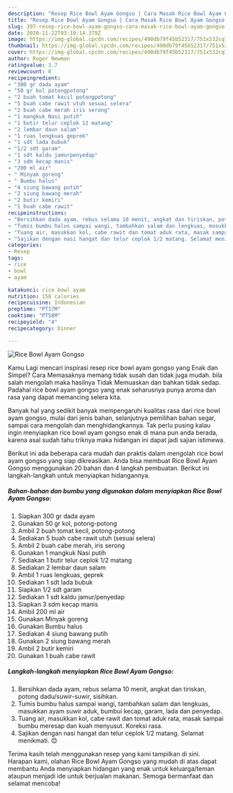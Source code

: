 ```yaml
---
description: "Resep Rice Bowl Ayam Gongso | Cara Masak Rice Bowl Ayam Gongso Yang Menggugah Selera"
title: "Resep Rice Bowl Ayam Gongso | Cara Masak Rice Bowl Ayam Gongso Yang Menggugah Selera"
slug: 397-resep-rice-bowl-ayam-gongso-cara-masak-rice-bowl-ayam-gongso-yang-menggugah-selera
date: 2020-11-22T03:10:14.379Z
image: https://img-global.cpcdn.com/recipes/490db79f45b52317/751x532cq70/rice-bowl-ayam-gongso-foto-resep-utama.jpg
thumbnail: https://img-global.cpcdn.com/recipes/490db79f45b52317/751x532cq70/rice-bowl-ayam-gongso-foto-resep-utama.jpg
cover: https://img-global.cpcdn.com/recipes/490db79f45b52317/751x532cq70/rice-bowl-ayam-gongso-foto-resep-utama.jpg
author: Roger Newman
ratingvalue: 3.7
reviewcount: 8
recipeingredient:
- "300 gr dada ayam"
- "50 gr kol potongpotong"
- "2 buah tomat kecil potongpotong"
- "5 buah cabe rawit utuh sesuai selera"
- "2 buah cabe merah iris serong"
- "1 mangkuk Nasi putih"
- "1 butir telur ceplok 12 matang"
- "2 lembar daun salam"
- "1 ruas lengkuas geprek"
- "1 sdt lada bubuk"
- "1/2 sdt garam"
- "1 sdt kaldu jamurpenyedap"
- "3 sdm kecap manis"
- "200 ml air"
- " Minyak goreng"
- " Bumbu halus"
- "4 siung bawang putih"
- "2 siung bawang merah"
- "2 butir kemiri"
- "1 buah cabe rawit"
recipeinstructions:
- "Bersihkan dada ayam, rebus selama 10 menit, angkat dan tiriskan, potong dadu/suwir-suwir, sisihkan."
- "Tumis bumbu halus sampai wangi, tambahkan salam dan lengkuas, masukkan ayam suwir aduk, bumbui kecap, garam, lada dan penyedap."
- "Tuang air, masukkan kol, cabe rawit dan tomat aduk rata, masak sampai bumbu meresap dan kuah menyusut. Koreksi rasa."
- "Sajikan dengan nasi hangat dan telur ceplok 1/2 matang. Selamat menikmati. 😊"
categories:
- Resep
tags:
- rice
- bowl
- ayam

katakunci: rice bowl ayam 
nutrition: 158 calories
recipecuisine: Indonesian
preptime: "PT17M"
cooktime: "PT58M"
recipeyield: "4"
recipecategory: Dinner

---
```



![Rice Bowl Ayam Gongso](https://img-global.cpcdn.com/recipes/490db79f45b52317/751x532cq70/rice-bowl-ayam-gongso-foto-resep-utama.jpg)

Kamu Lagi mencari inspirasi resep rice bowl ayam gongso yang Enak dan Simpel? Cara Memasaknya memang tidak susah dan tidak juga mudah. bila salah mengolah maka hasilnya Tidak Memuaskan dan bahkan tidak sedap. Padahal rice bowl ayam gongso yang enak seharusnya punya aroma dan rasa yang dapat memancing selera kita.

Banyak hal yang sedikit banyak mempengaruhi kualitas rasa dari rice bowl ayam gongso, mulai dari jenis bahan, selanjutnya pemilihan bahan segar, sampai cara mengolah dan menghidangkannya. Tak perlu pusing kalau ingin menyiapkan rice bowl ayam gongso enak di mana pun anda berada, karena asal sudah tahu triknya maka hidangan ini dapat jadi sajian istimewa.




Berikut ini ada beberapa cara mudah dan praktis dalam mengolah rice bowl ayam gongso yang siap dikreasikan. Anda bisa membuat Rice Bowl Ayam Gongso menggunakan 20 bahan dan 4 langkah pembuatan. Berikut ini langkah-langkah untuk menyiapkan hidangannya.

<!--inarticleads1-->

##### Bahan-bahan dan bumbu yang digunakan dalam menyiapkan Rice Bowl Ayam Gongso:

1. Siapkan 300 gr dada ayam
1. Gunakan 50 gr kol, potong-potong
1. Ambil 2 buah tomat kecil, potong-potong
1. Sediakan 5 buah cabe rawit utuh (sesuai selera)
1. Ambil 2 buah cabe merah, iris serong
1. Gunakan 1 mangkuk Nasi putih
1. Sediakan 1 butir telur ceplok 1/2 matang
1. Sediakan 2 lembar daun salam
1. Ambil 1 ruas lengkuas, geprek
1. Sediakan 1 sdt lada bubuk
1. Siapkan 1/2 sdt garam
1. Sediakan 1 sdt kaldu jamur/penyedap
1. Siapkan 3 sdm kecap manis
1. Ambil 200 ml air
1. Gunakan  Minyak goreng
1. Gunakan  Bumbu halus
1. Sediakan 4 siung bawang putih
1. Gunakan 2 siung bawang merah
1. Ambil 2 butir kemiri
1. Gunakan 1 buah cabe rawit




<!--inarticleads2-->

##### Langkah-langkah menyiapkan Rice Bowl Ayam Gongso:

1. Bersihkan dada ayam, rebus selama 10 menit, angkat dan tiriskan, potong dadu/suwir-suwir, sisihkan.
1. Tumis bumbu halus sampai wangi, tambahkan salam dan lengkuas, masukkan ayam suwir aduk, bumbui kecap, garam, lada dan penyedap.
1. Tuang air, masukkan kol, cabe rawit dan tomat aduk rata, masak sampai bumbu meresap dan kuah menyusut. Koreksi rasa.
1. Sajikan dengan nasi hangat dan telur ceplok 1/2 matang. Selamat menikmati. 😊




Terima kasih telah menggunakan resep yang kami tampilkan di sini. Harapan kami, olahan Rice Bowl Ayam Gongso yang mudah di atas dapat membantu Anda menyiapkan hidangan yang enak untuk keluarga/teman ataupun menjadi ide untuk berjualan makanan. Semoga bermanfaat dan selamat mencoba!
